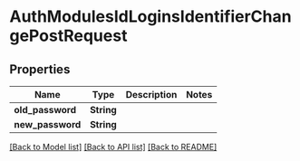 # AuthModulesIdLoginsIdentifierChangePostRequest

## Properties

Name | Type | Description | Notes
------------ | ------------- | ------------- | -------------
**old_password** | **String** |  | 
**new_password** | **String** |  | 

[[Back to Model list]](../README.md#documentation-for-models) [[Back to API list]](../README.md#documentation-for-api-endpoints) [[Back to README]](../README.md)


